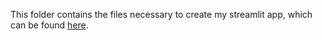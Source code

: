 This folder contains the files necessary to create my streamlit app, which can be found [here](https://huggingface.co/spaces/olavmoeller/OSU-Pitching-Dashboard).
